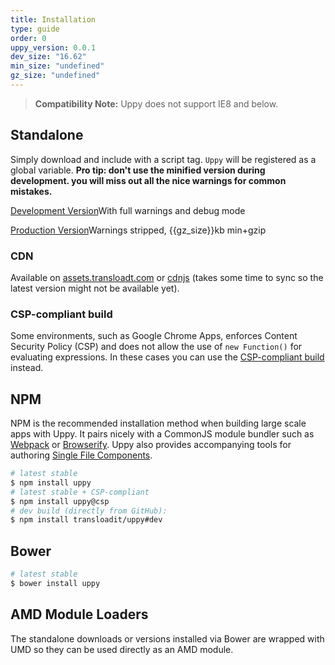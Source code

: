 ```yaml
---
title: Installation
type: guide
order: 0
uppy_version: 0.0.1
dev_size: "16.62"
min_size: "undefined"
gz_size: "undefined"
---
```


> **Compatibility Note:** Uppy does not support IE8 and below.

## Standalone

Simply download and include with a script tag. `Uppy` will be registered as a global variable. **Pro tip: don't use the minified version during development. you will miss out all the nice warnings for common mistakes.**

<div id="downloads">
<a class="button" href="/js/uppy.js" download>Development Version</a><span class="light info">With full warnings and debug mode</span>

<a class="button" href="/js/uppy.min.js" download>Production Version</a><span class="light info">Warnings stripped, {{gz_size}}kb min+gzip</span>
</div>

### CDN

Available on [assets.transloadt.com](//assets.transloadt.com/uppy/{{uppy_version}}/uppy.min.js) or [cdnjs](//cdnjs.cloudflare.com/ajax/libs/uppy/{{uppy_version}}/uppy.min.js) (takes some time to sync so the latest version might not be available yet).

### CSP-compliant build

Some environments, such as Google Chrome Apps, enforces Content Security Policy (CSP) and does not allow the use of `new Function()` for evaluating expressions. In these cases you can use the [CSP-compliant build](https://github.com/transloadit/uppy/tree/csp/dist) instead.

## NPM

NPM is the recommended installation method when building large scale apps with Uppy. It pairs nicely with a CommonJS module bundler such as [Webpack](http://webpack.github.io/) or [Browserify](http://browserify.org/). Uppy also provides accompanying tools for authoring [Single File Components](application.html#Single_File_Components).

``` bash
# latest stable
$ npm install uppy
# latest stable + CSP-compliant
$ npm install uppy@csp
# dev build (directly from GitHub):
$ npm install transloadit/uppy#dev
```

## Bower

``` bash
# latest stable
$ bower install uppy
```

## AMD Module Loaders

The standalone downloads or versions installed via Bower are wrapped with UMD so they can be used directly as an AMD module.
